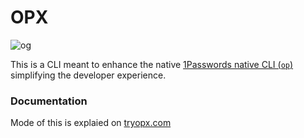 # OPX
![og](https://github.com/Hacksore/opx/assets/996134/c7478d01-3759-48d8-894b-519c4270b1d4)

This is a CLI meant to enhance the native [1Passwords native CLI (`op`)](https://developer.1password.com/docs/cli/get-started/) simplifying the developer experience.

### Documentation

Mode of this is explaied on [tryopx.com](https://tryopx.com)
